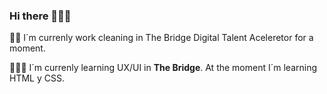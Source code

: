 ### Hi there 🙈🙉🙊


💪🏻 I´m currenly work cleaning in The Bridge Digital Talent Aceleretor for a moment.


👩🏻‍🎓 I´m currenly learning UX/UI in **The Bridge**. At the moment I´m learning HTML y CSS. 


<!--
**Isisserret/Isisserret** is a ✨ _special_ ✨ repository because its `README.md` (this file) appears on your GitHub profile.

Here are some ideas to get you started:

- 🔭 I’m currently working on ...
- 🌱 I’m currently learning ...
- 👯 I’m looking to collaborate on ...
- 🤔 I’m looking for help with ...
- 💬 Ask me about ...
- 📫 How to reach me: ...
- 😄 Pronouns: ...
- ⚡ Fun fact: ...
-->
